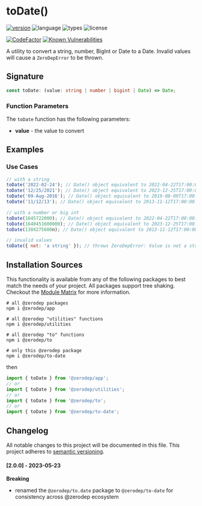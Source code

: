 # toDate()

[![version](https://img.shields.io/npm/v/@zerodep/to-integer?style=flat-square&color=blue)](https://www.npmjs.com/package/@zerodep/to-integer)
![language](https://img.shields.io/badge/typescript-100%25-blue?style=flat-square)
![types](https://img.shields.io/badge/types-included-blue?style=flat-square)
![license](https://img.shields.io/github/license/cdepage/zerodep?color=blue&style=flat-square)

[![CodeFactor](https://www.codefactor.io/repository/github/cdepage/zerodep/badge)](https://www.codefactor.io/repository/github/cdepage/zerodep)
[![Known Vulnerabilities](https://snyk.io/test/github/cdepage/zerodep/badge.svg)](https://snyk.io/test/github/cdepage/zerodep)

A utility to convert a string, number, BigInt or Date to a Date. Invalid values will cause a `ZeroDepError` to be thrown.

## Signature

```typescript
const toDate: (value: string | number | bigint | Date) => Date;
```

### Function Parameters

The `toDate` function has the following parameters:

- **value** - the value to convert

## Examples

### Use Cases

```javascript
// with a string
toDate('2022-02-24'); // Date() object equivalent to 2022-04-22T17:00:00.000Z
toDate('12/25/2021'); // Date() object equivalent to 2023-12-25T17:00:00.000Z
toDate('09-Aug-2016'); // Date() object equivalent to 2019-08-09T17:00:00.000Z
toDate('11/12/13'); // Date() object equivalent to 2013-11-12T17:00:00.000Z

// with a number or big int
toDate(1645722000); // Date() object equivalent to 2022-04-22T17:00:00.000Z
toDate(1640451600000); // Date() object equivalent to 2023-12-25T17:00:00.000Z
toDate(1384275600n); // Date() object equivalent to 2013-11-12T17:00:00.000Z

// invalid values
toDate({ not: 'a string' }); // throws ZeroDepError: Value is not a string
```

## Installation Sources

This functionality is available from any of the following packages to best match the needs of your project. All packages support tree shaking. Checkout the [Module Matrix](/) for more information.

```shell
# all @zerodep packages
npm i @zerodep/app

# all @zerodep "utilities" functions
npm i @zerodep/utilities

# all @zerodep "to" functions
npm i @zerodep/to

# only this @zerodep package
npm i @zerodep/to-date
```

then

```javascript
import { toDate } from '@zerodep/app';
// or
import { toDate } from '@zerodep/utilities';
// or
import { toDate } from '@zerodep/to';
// or
import { toDate } from '@zerodep/to-date';
```

## Changelog

All notable changes to this project will be documented in this file. This project adheres to [semantic versioning](https://semver.org/spec/v2.0.0.html).

#### [2.0.0] - 2023-05-23

**Breaking**

- renamed the `@zerodep/to.date` package to `@zerodep/to-date` for consistency across @zerodep ecosystem
